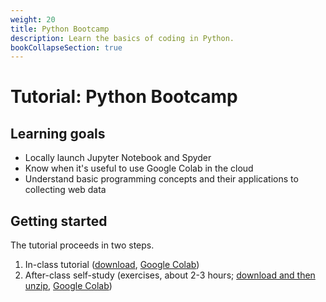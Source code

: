 ```yaml
---
weight: 20
title: Python Bootcamp
description: Learn the basics of coding in Python.
bookCollapseSection: true
---
```


# Tutorial: Python Bootcamp

## Learning goals

* Locally launch Jupyter Notebook and Spyder
* Know when it's useful to use Google Colab in the cloud
* Understand basic programming concepts and their applications to collecting web data

## Getting started

The tutorial proceeds in two steps.

1. In-class tutorial ([download](python-bootcamp-in-class.ipynb), [Google Colab](https://colab.research.google.com/github/hannesdatta/course-odcm/blob/master/content/docs/tutorials/pythonbootcamp/python-bootcamp-in-class.ipynb))
2. After-class self-study (exercises, about 2-3 hours; [download and then unzip](python-bootcamp.zip), [Google Colab](https://colab.research.google.com/github/hannesdatta/course-odcm/blob/master/content/docs/tutorials/pythonbootcamp/python-bootcamp.ipynb))
<!-- the zip file also includes the data they need for the last few exercises -->



<!--
- Enable you to write and execute simple code in Python
- Getting to know the Python interface
- Learn basic programming concepts
  - Loading packages
  - Variable assignment
  - Looping
  - String manipulations (e.g., `.replace`)
  - Regular expressions (`import re`)
  - Dictionaries (for JSON objects)
  - Arrays for looping through a list of text
  - Functions
  - Error handling (`try` and `except`)
- Reading from and writing to ASCII files (e.g., .txt, .csv)
- Know where to look for help (e.g., Stackoverflow)
- Understand benefits and drawbacks from a local setup (compared to a cloud-based setup)
- Get to know Jupyter Notebook and Spyder
  - Learn various ways to launch Jupyter Notebook and Spyder (command prompt, Navigator), and find your working directory & files
  - Learn about the differences between Jupyter Notebook and Spyder, and when to use what
  - Jupyter Notebook specifics: Learn about markdown cells vs. code cells, and how to execute those
  - Spyder specifics: Code execution
  - Open files downloaded from the internet (e.g., `.ipynb`, `.py`)

## Getting started

If you haven't done so, please install the [required software](../software).

The tutorial proceeds in three steps.


1. Get familiar with Jupyter Notebook (about 30 minutes)
    - [Re-watch this YouTube video](https://www.youtube.com/watch?v=HW29067qVWk)
3. Work through this notebook with additional material (about 2-3 hours)
    - Either [download the tutorial](python-bootcamp.zip) (right-click, download linked file as...). Then, open the file in Jupyter Notebook and start the tutorial!
    - Alternatively, open the workbook in [Google Colab](https://colab.research.google.com/github/hannesdatta/course-odcm/blob/master/content/docs/tutorials/pythonbootcamp/python-bootcamp.ipynb). <!-- the zip file also includes the data they need for the last few exercises -->

<!--
{{< hint info >}}
__Missed the livestream?__

Head over to Hannes' [YouTube channel](https://youtube.com/c/hannesdatta) for recordings, and check the course's [module section](../../modules/week1) for any links to the material that has been created (e.g., code, working docs, etc.).
-->

<!--

### Step 2) Get to know Jupyter Notebook

Jupyter Notebook is a handy tool popular for teaching Python. Wonder why? [Read about it here](https://jupyter4edu.github.io/jupyter-edu-book/), and continue to watch the tutorial video below.

[![Jupyter Notebooks Walkthrough](https://img.youtube.com/vi/HW29067qVWk/0.jpg)](https://www.youtube.com/watch?v=HW29067qVWk)

{{< hint info >}}
**Tips**

- You do not need to understand all the code that is shown in the notebook (0:47; 18:02; 22:48).
- If you followed step 1 above, you should have already installed Jupyter Notebook (2:47).

{{< /hint >}}
-->